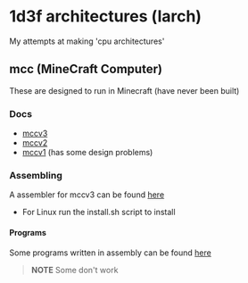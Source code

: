 # 1d3f architectures (larch)
My attempts at making 'cpu architectures'

## mcc (MineCraft Computer)
These are designed to run in Minecraft (have never been built)

### Docs
* [mccv3](docs/v3/core.md)
* [mccv2](docs/v2.md)
* [mccv1](docs/v1.md) (has some design problems)

### Assembling
A assembler for mccv3 can be found [here](tools/mccasm)
* For Linux run the install.sh script to install

#### Programs
Some programs written in assembly can be found [here](programs/)
> **NOTE**
> Some don't work

